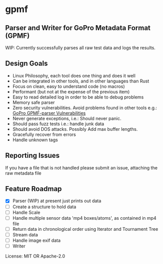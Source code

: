 # gpmf

## Parser and Writer for GoPro Metadata Format (GPMF)

WIP: Currently successfully parses all raw test data and logs the results.

## Design Goals

* Linux Philosophy, each tool does one thing and does it well
* Can be integrated in other tools, and in other languages than Rust
* Focus on clean, easy to understand code (no macros)
* Performant (but not at the expense of the previous item)
* Easy to read detailed log in order to be able to debug problems
* Memory safe parser
* Zero security vulnerabilities. Avoid problems found in other tools e.g.: [GoPro GPMF-parser Vulnerabilities](https://blog.inhq.net/posts/gopro-gpmf-parser-vuln-1/)
* Never generate exceptions, i.e.: Should never panic.
* Should pass fuzz tests i.e.: handle junk data
* Should avoid DOS attacks. Possibly Add max buffer lengths.
* Gracefully recover from errors
* Handle unknown tags

## Reporting Issues

If you have a file that is not handled please submit an issue, attaching the raw metadata file

## Feature Roadmap

* [x] Parser (WIP) at present just prints out data
* [ ] Create a structure to hold data
* [ ] Handle Scale
* [ ] Handle multiple sensor data 'mp4 boxes/atoms', as contained in mp4 file
* [ ] Return data in chronological order using Iterator and Tournament Tree
* [ ] Stream data
* [ ] Handle image exif data
* [ ] Writer

License: MIT OR Apache-2.0
